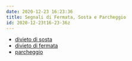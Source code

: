 ```yaml
---
date: 2020-12-23 16:23:36
title: Segnali di Fermata, Sosta e Parcheggio
id: 2020-12-23t16-23-36z
---
```


- [divieto di sosta](./2020-12-23t16-24-49z.md)
- [divieto di fermata](./2020-12-23t16-35-47z.md)
- [parcheggio](./2020-12-23t17-48-48z.md)
